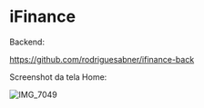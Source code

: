 # iFinance

Backend:

https://github.com/rodriguesabner/ifinance-back

Screenshot da tela Home:

![IMG_7049](https://github.com/rodriguesabner/ifinance-app/assets/40338524/e1725295-4636-459e-ab62-88b6e2cfadab)

